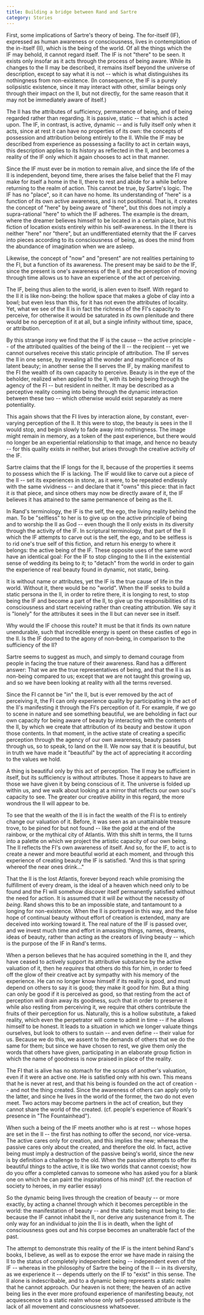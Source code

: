 ```yaml
---
title: Building a bridge between Rand and Sartre
category: Stories
---
```


First, some implications of Sartre's theory of being.  The for-itself
(IF), expressed as human awareness or consciousness, lives in
contemplation of the in-itself (II), which is the being of the world.
Of all the things which the IF may behold, it cannot regard itself.  The
IF is not "there" to be seen.  It exists only insofar as it acts through
the process of being aware.  While its changes to the II may be
described, it remains itself beyond the universe of description, except
to say what it is not -- which is what distinguishes its nothingness
from non-existence.  (In consequence, the IF is a purely solipsistic
existence, since it may interact with other, similar beings only through
their impact on the II, but not directly, for the same reason that it
may not be immediately aware of itself.)

The II has the attributes of sufficiency, permanence of being, and of
being regarded rather than regarding.  It is passive, static -- that
which is acted upon.  The IF, in contrast, is active, dynamic -- and is
fully itself only when it acts, since at rest it can have no properties
of its own: the concepts of possession and attribution belong entirely
to the II.  While the IF may be described from experience as possessing
a facility to act in certain ways, this description applies to its
history as reflected in the II, and becomes a reality of the IF only
which it again chooses to act in that manner.

Since the IF must ever be in motion to remain alive, and since the life
of the II is independent, beyond time, there arises the false belief
that the FI may make for itself a home in the II, there to rest and
abide for a while before returning to the realm of action.  This cannot
be true, by Sartre's logic.  The IF has no "place", so it can have no
home.  Its understanding of "here" is a function of its own active
awareness, and is not positional.  That is, it creates the concept of
"here" by being aware of "there", but this does not imply a
supra-rational "here" to which the IF adheres.  The example is the
dream, where the dreamer believes himself to be located in a certain
place, but this fiction of location exists entirely within his
self-awareness.  In the II there is neither "here" nor "there", but an
undifferentiated eternity that the IF carves into pieces according to
its consciousness of being, as does the mind from the abundance of
imagination when we are asleep.

Likewise, the concept of "now" and "present" are not realities
pertaining to the FI, but a function of its awareness.  The present may
be said to *be* the IF, since the present is one's awareness of the II,
and the perception of moving through time allows us to have an
experience of the act of perceiving.

The IF, being thus alien to the world, is alien even to itself.  With
regard to the II it is like non-being: the hollow space that makes a
globe of clay into a bowl; but even less than this, for it has not even
the attributes of locality.  Yet, what we see of the II is in fact the
richness of the FI's capacity to perceive, for otherwise it would be
saturated in its own plenitude and there would be no perception of it at
all, but a single infinity without time, space, or attribution.

By this strange irony we find that the IF is the cause -- the active
principle -- of the attributed qualities of the being of the II -- the
recipient -- yet we cannot ourselves receive this static principle of
attribution.  The IF serves the II in one sense, by revealing all the
wonder and magnificence of its latent beauty; in another sense the II
serves the IF, by making manifest to the FI the wealth of its own
capacity to perceive.  Beauty is in the eye of the beholder, realized
when applied to the II, with its being being through the agency of the
FI -- but resident in neither.  It may be described as a perceptive
reality coming into being through the dynamic interaction between these
two -- which otherwise would exist separately as mere potentiality.

This again shows that the FI lives by interaction alone, by constant,
ever-varying perception of the II.  It this were to stop, the beauty is
sees in the II would stop, and begin slowly to fade away into
nothingness.  The image might remain in memory, as a token of the past
experience, but there would no longer be an experiential relationship to
that image, and hence no beauty -- for this quality exists *in* neither,
but arises through the creative activity of the IF.

Sartre claims that the IF longs for the II, because of the properties it
seems to possess which the IF is lacking.  The IF would like to carve
out a piece of the II -- set its experiences in stone, as it were, to be
repeated endlessly with the same vividness -- and declare that it "owns"
this piece: that in fact it *is* that piece, and since others may now be
directly aware of it, the IF believes it has attained to the same
permanence of being as the II.

In Rand's terminology, the IF is the self, the ego, the living reality
behind the man.  To be "selfless" to her is to give up on the active
principle of being and to worship the II as God -- even though the II
only exists in its diversity through the activity of the IF.  In
scriptural terminology, that part of the II which the IF attempts to
carve out is the self, the ego, and to be selfless is to rid one's true
self of this fiction, and return his energy to where it belongs: the
active being of the IF.  These opposite uses of the same word have an
identical goal: For the IF to stop clinging to the II in the existential
sense of wedding its being to it; to "detach" from the world in order to
gain the experience of real beauty found in dynamic, not static, being.

It is without name or attributes, yet the IF is the true cause of life
in the world.  Without it, there would be no "world".  When the IF seeks
to build a static persona in the II, in order to retire there, it is
longing to rest, to stop being the IF and become a part of the II, to
give up the responsibilities of its consciousness and start receiving
rather than creating attribution.  We say it is "lonely" for the
attributes it sees in the II but can never see in itself.

Why would the IF choose this route?  It must be that it finds its own
nature unendurable, such that incredible energy is spent on these
castles of ego in the II.  Is the IF doomed to the agony of non-being,
in comparison to the sufficiency of the II?

Sartre seems to suggest as much, and simply to demand courage from
people in facing the true nature of their awareness.  Rand has a
different answer: That we are the true representatives of being, and
that the II is as non-being compared to us; except that we are not
taught this growing up, and so we have been looking at reality with all
the terms reversed.

Since the FI cannot be "in" the II, but is ever removed by the act of
perceiving it, the FI can only experience quality by participating in
the act of the II's manifesting it through the FI's perception of it.
For example, if we go to scene in nature and see something beautiful, we
are beholding in fact our own capacity for being aware of beauty by
interacting with the contents of the II, by which we create that
attribution of its beauty and bestow it upon those contents.  In that
moment, in the active state of creating a specific perception through
the agency of our own awareness, beauty passes through us, so to speak,
to land on the II.  We now say that it is beautiful, but in truth we
have made it "beautiful" by the act of appreciating it according to the
values we hold.

A thing is beautiful only by this act of perception.  The II may be
sufficient in itself, but its sufficiency is without attributes.  Those
it appears to have are those we have given it by being conscious of it.
The universe is folded up within us, and we walk about looking at a
mirror that reflects our own soul's capacity to see.  The greater our
creative ability in this regard, the more wondrous the II will appear to
be.

To see that the wealth of the II is in fact the wealth of the FI is to
entirely change our valuation of it.  Before, it was seen as an
unattainable treasure trove, to be pined for but not found -- like the
gold at the end of the rainbow, or the mythical city of Atlantis.  With
this shift in terms, the II turns into a palette on which we project the
artistic capacity of our own being.  The II reflects the FI's own
awareness of itself.  And so, for the IF, to act is to create a newer
and more beautiful world at each moment, and through this experience of
creating beauty the IF is satisfied.  "And this is that spring whereof
the near ones drink..."

That the II is the lost Atlantis, forever beyond reach while promising
the fulfillment of every dream, is the ideal of a heaven which need only
to be found and the FI will somehow discover itself permanently
satisfied without the need for action.  It is assumed that it will *be*
without the necessity of *being*.  Rand shows this to be an impossible
state, and tantamount to a longing for non-existence.  When the II is
portrayed in this way, and the false hope of continual beauty without
effort of creation is extended, many are deceived into working toward
it.  The real nature of the IF is passed over, and we invest much time
and effort in amassing things, names, dreams, ideas of beauty, rather
than acting as the creators of living beauty -- which is the purpose of
the IF in Rand's terms.

When a person believes that he has acquired something in the II, and
they have ceased to actively support its attributive substance by the
active valuation of it, then he *requires* that others do this for him, in
order to feed off the glow of their creative act by sympathy with his
memory of the experience.  He can no longer know himself if its reality
is good, and must depend on others to say it is good; they make it good
for him.  But a thing can only be good if it is perceived as good, so
that resting from the act of perception will drain away its goodness,
such that in order to preserve it while also resting from perceiving it,
we require that others contribute the fruits of their perception for us.
Naturally, this is a hollow substitute, a faked reality, which even the
perpetrator will come to admit in time -- if he allows himself to be
honest.  It leads to a situation in which we longer valuate things
ourselves, but look to others to sustain -- and even define -- their
value for us.  Because we do this, we assent to the demands of others
that we do the same for them; but since we have chosen to rest, we give
them only the words that others have given, participating in an
elaborate group fiction in which the name of goodness is now praised in
place of the reality.

The FI that is alive has no stomach for the scraps of another's
valuation, even if it were an active one.  He is satisfied only with his
own.  This means that he is never at rest, and that his being is founded
on the act of creation -- and not the thing created.  Since the
awareness of others can apply only to the latter, and since he lives in
the world of the former, the two do not even meet.  Two actors may
become partners in the act of creation, but they cannot share the world
of the created.  (cf. people's experience of Roark's presence in "The
Fountainhead").

When such a being of the IF meets another who is at rest -- whose hopes
are set in the II -- the first has nothing to offer the second, nor
vice-versa.  The active cares only for creation, and this implies the
new; whereas the passive cares only about the created, and therefore the
old.  In fact, active being must imply a destruction of the passive
being's world, since the new is by definition a challenge to the old.
When the passive attempts to offer its beautiful *things* to the active,
it is like two worlds that cannot coexist; how do you offer a completed
canvas to someone who has asked you for a blank one on which he can
paint the inspirations of his mind?  (cf. the reaction of society to
heroes, in my earlier essay)

So the dynamic being lives through the creation of beauty -- or more
exactly, by acting a channel through which it becomes perceptible in the
world: the manifestation of beauty -- and the static being must being to
die: because the IF cannot inhabit the II, nor derive any sustenance
from it.  The only way for an individual to join the II is in death,
when the light of consciousness goes out and his corpse becomes an
unalterable fact of the past.

The attempt to demonstrate this reality of the IF is the intent behind
Rand's books, I believe, as well as to expose the error we have made in
raising the II to the status of completely independent being --
independent even of the IF -- whereas in the philosophy of Sartre the
being of the II -- in its diversity, as we experience it -- depends
utterly on the IF to "exist" in this sense.  The II alone is
indescribable, and to a dynamic being represents a static realm that he
cannot approach.  Our heaven is not there; the heaven of an active being
lies in the ever more profound experience of manifesting beauty, not
acquiescence to a static realm whose only self-possessed attribute is
the lack of all movement and consciousness whatsoever.
